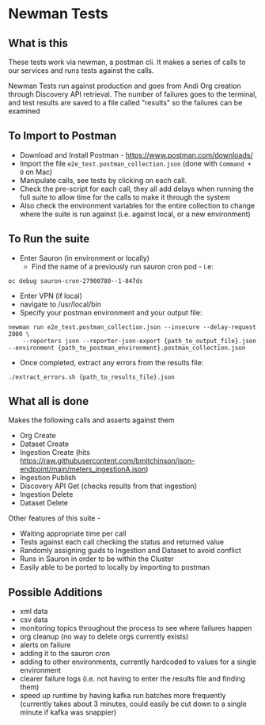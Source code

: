 # Newman Tests
## What is this

These tests work via newman, a postman cli. It makes a series of calls to our services and runs tests against the calls.

Newman Tests run against production and goes from Andi Org creation through Discovery API retrieval. The number of failures goes to the terminal, and test results are saved to a file called "results" so the failures can be examined

## To Import to Postman

- Download and Install Postman - https://www.postman.com/downloads/
- Import the file `e2e_test.postman_collection.json` (done with `Command + O` on Mac)
- Manipulate calls, see tests by clicking on each call.
- Check the pre-script for each call, they all add delays when running the full suite to allow time for the calls to make it through the system
- Also check the environment variables for the entire collection to change where the suite is run against (i.e. against local, or a new environment) 

## To Run the suite
- Enter Sauron (in environment or locally)
  - Find the name of a previously run sauron cron pod - i.e:
```shell
oc debug sauron-cron-27900780--1-847ds
```
- Enter VPN (if local)
- navigate to /usr/local/bin
- Specify your postman environment and your output file:
```shell
newman run e2e_test.postman_collection.json --insecure --delay-request 2000 \
    --reporters json --reporter-json-export {path_to_output_file}.json --environment {path_to_postman_environment}.postman_collection.json 
```

- Once completed, extract any errors from the results file:
```shell
./extract_errors.sh {path_to_results_file}.json
```


## What all is done

Makes the following calls and asserts against them 
- Org Create
- Dataset Create
- Ingestion Create (hits https://raw.githubusercontent.com/bmitchinson/json-endpoint/main/meters_ingestionA.json)
- Ingestion Publish
- Discovery API Get (checks results from that ingestion)
- Ingestion Delete
- Dataset Delete

Other features of this suite -
- Waiting appropriate time per call
- Tests against each call checking the status and returned value
- Randomly assigning guids to Ingestion and Dataset to avoid conflict
- Runs in Sauron in order to be within the Cluster
- Easily able to be ported to locally by importing to postman

## Possible Additions
- xml data
- csv data
- monitoring topics throughout the process to see where failures happen
- org cleanup (no way to delete orgs currently exists)
- alerts on failure
- adding it to the sauron cron
- adding to other environments, currently hardcoded to values for a single environment
- clearer failure logs (i.e. not having to enter the results file and finding them)
- speed up runtime by having kafka run batches more frequently (currently takes about 3 minutes, could easily be cut down to a single minute if kafka was snappier)

